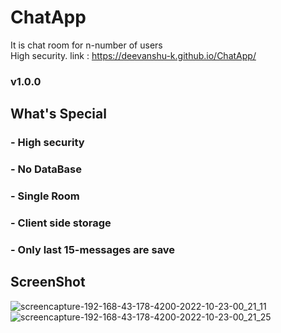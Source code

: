 # ChatApp
It is chat room for n-number of users <br>
High security.
link : https://deevanshu-k.github.io/ChatApp/
### v1.0.0

## What's Special

### - High security
### - No DataBase
### - Single Room
### - Client side storage
### - Only last 15-messages are save

## ScreenShot

![screencapture-192-168-43-178-4200-2022-10-23-00_21_11](https://user-images.githubusercontent.com/70090077/197357827-24830f8c-0da7-4259-9322-e4d3a71534b3.png)
![screencapture-192-168-43-178-4200-2022-10-23-00_21_25](https://user-images.githubusercontent.com/70090077/197357833-ccf61768-58da-4322-ad9d-2f3baee4c25f.png)
